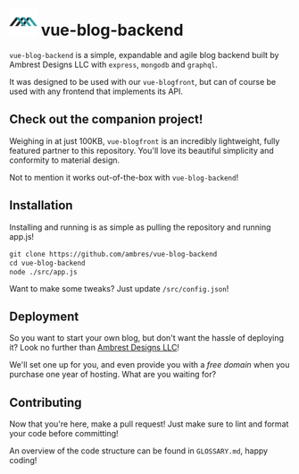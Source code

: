 # <img src="./img/logo.svg" width="50x" height="50px"> vue-blog-backend

`vue-blog-backend` is a simple, expandable and agile blog backend built by Ambrest Designs LLC with `express`, `mongodb` and `graphql`.

It was designed to be used with our `vue-blogfront`, but can of course be used with any frontend that implements its API.

## Check out the companion project!

Weighing in at just 100KB, `vue-blogfront` is an incredibly lightweight, fully featured partner to this repository. You'll love its beautiful simplicity and conformity to material design.

Not to mention it works out-of-the-box with `vue-blog-backend`!

## Installation

Installing and running is as simple as pulling the repository and running app.js!

```text
git clone https://github.com/ambres/vue-blog-backend
cd vue-blog-backend
node ./src/app.js
```

Want to make some tweaks? Just update `/src/config.json`!

## Deployment

So you want to start your own blog, but don't want the hassle of deploying it? Look no further than [Ambrest Designs LLC](https://ambrest.io)!

We'll set one up for you, and even provide you with a *free domain* when you purchase one year of hosting. What are you waiting for?

## Contributing

Now that you're here, make a pull request! Just make sure to lint and format your code before committing!

An overview of the code structure can be found in `GLOSSARY.md`, happy coding!
